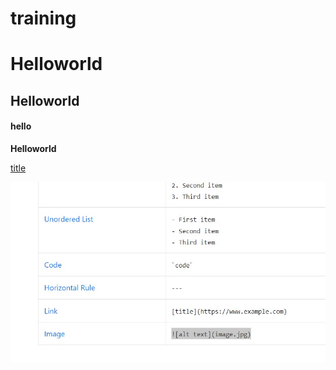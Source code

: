 # training
# Helloworld
## Helloworld
#### hello

**Helloworld**

[title](https://www.google.com)

![this image is missing](./images/cat.jpg)


